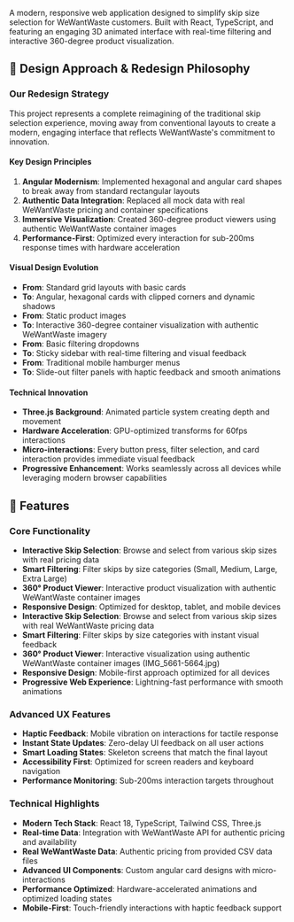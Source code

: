 A modern, responsive web application designed to simplify skip size selection for WeWantWaste customers. Built with React, TypeScript, and featuring an engaging 3D animated interface with real-time filtering and interactive 360-degree product visualization.
## 🎨 Design Approach & Redesign Philosophy
### Our Redesign Strategy
This project represents a complete reimagining of the traditional skip selection experience, moving away from conventional layouts to create a modern, engaging interface that reflects WeWantWaste's commitment to innovation.
#### Key Design Principles
1. **Angular Modernism**: Implemented hexagonal and angular card shapes to break away from standard rectangular layouts
2. **Authentic Data Integration**: Replaced all mock data with real WeWantWaste pricing and container specifications
3. **Immersive Visualization**: Created 360-degree product viewers using authentic WeWantWaste container images
4. **Performance-First**: Optimized every interaction for sub-200ms response times with hardware acceleration
#### Visual Design Evolution
- **From**: Standard grid layouts with basic cards
- **To**: Angular, hexagonal cards with clipped corners and dynamic shadows
- **From**: Static product images
- **To**: Interactive 360-degree container visualization with authentic WeWantWaste imagery
- **From**: Basic filtering dropdowns
- **To**: Sticky sidebar with real-time filtering and visual feedback
- **From**: Traditional mobile hamburger menus
- **To**: Slide-out filter panels with haptic feedback and smooth animations
#### Technical Innovation
- **Three.js Background**: Animated particle system creating depth and movement
- **Hardware Acceleration**: GPU-optimized transforms for 60fps interactions
- **Micro-interactions**: Every button press, filter selection, and card interaction provides immediate visual feedback
- **Progressive Enhancement**: Works seamlessly across all devices while leveraging modern browser capabilities
## 🚀 Features
### Core Functionality
- **Interactive Skip Selection**: Browse and select from various skip sizes with real pricing data
- **Smart Filtering**: Filter skips by size categories (Small, Medium, Large, Extra Large)
- **360° Product Viewer**: Interactive product visualization with authentic WeWantWaste container images
- **Responsive Design**: Optimized for desktop, tablet, and mobile devices
- **Interactive Skip Selection**: Browse and select from various skip sizes with real WeWantWaste pricing data
- **Smart Filtering**: Filter skips by size categories with instant visual feedback
- **360° Product Viewer**: Interactive visualization using authentic WeWantWaste container images (IMG_5661-5664.jpg)
- **Responsive Design**: Mobile-first approach optimized for all devices
- **Progressive Web Experience**: Lightning-fast performance with smooth animations
### Advanced UX Features
- **Haptic Feedback**: Mobile vibration on interactions for tactile response
- **Instant State Updates**: Zero-delay UI feedback on all user actions
- **Smart Loading States**: Skeleton screens that match the final layout
- **Accessibility First**: Optimized for screen readers and keyboard navigation
- **Performance Monitoring**: Sub-200ms interaction targets throughout
### Technical Highlights
- **Modern Tech Stack**: React 18, TypeScript, Tailwind CSS, Three.js
- **Real-time Data**: Integration with WeWantWaste API for authentic pricing and availability
- **Real WeWantWaste Data**: Authentic pricing from provided CSV data files
- **Advanced UI Components**: Custom angular card designs with micro-interactions
- **Performance Optimized**: Hardware-accelerated animations and optimized loading states
- **Mobile-First**: Touch-friendly interactions with haptic feedback support
